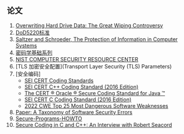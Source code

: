 ## 论文

1. [Overwriting Hard Drive Data: The Great Wiping Controversy](https://www.vidarholen.net/~vidar/overwriting_hard_drive_data.pdf)
2. [DoD5220标准]()
3. [Saltzer and Schroeder, The Protection of Information in Computer Systems](https://www.cs.virginia.edu/~evans/cs551/saltzer/)
4. [密码学基础系列](https://www.jianshu.com/p/035454204202)
5. [NIST COMPUTER SECURITY RESOURCE CENTER](https://csrc.nist.gov/publications)
6. [TLS 加密安全配置](Transport Layer Security (TLS) Parameters)
7. [安全编码]
     - [SEI CERT Coding Standards](https://wiki.sei.cmu.edu/confluence/display/seccode/SEI+CERT+Coding+Standards)
     - [SEI CERT C++ Coding Standard (2016 Edition)](https://resources.sei.cmu.edu/downloads/secure-coding/assets/sei-cert-cpp-coding-standard-2016-v01.pdf)
     - [The CERT ® Oracle ® Secure Coding Standard for Java ™](https://ptgmedia.pearsoncmg.com/images/9780321803955/samplepages/0321803957.pdf)
     - [SEI CERT C Coding Standard (2016 Edition)](https://resources.sei.cmu.edu/downloads/secure-coding/assets/sei-cert-c-coding-standard-2016-v01.pdf)
     - [2022 CWE Top 25 Most Dangerous Software Weaknesses](https://cwe.mitre.org/top25/archive/2022/2022_cwe_top25.html)
8. [Paper: A Taxonomy of Software Security Errors](https://samate.nist.gov/SSATTM_Content/papers/Seven%20Pernicious%20Kingdoms%20-%20Taxonomy%20of%20Sw%20Security%20Errors%20-%20Tsipenyuk%20-%20Chess%20-%20McGraw.pdf)
9. [Secure-Programs-HOWTO](https://dwheeler.com/secure-programs/Secure-Programs-HOWTO.pdf)
10. [Secure Coding in C and C++: An Interview with Robert Seacord](https://resources.sei.cmu.edu/asset_files/Article/2005_101_001_887039.pdf)
